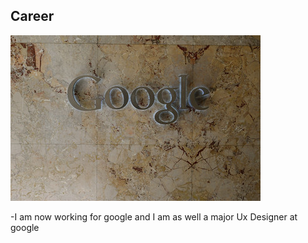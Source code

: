 ## Career

 ![Grid Engine's = Google](Grid_Engine's.jpg)
 
-I am now working for google and
I am as well a major Ux Designer at google